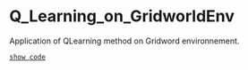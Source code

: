 # Q_Learning_on_GridworldEnv
Application of QLearning method on Gridword environnement.

[`show code`](https://github.com/StanyMwamba/Q_Learning_on_GridworldEnv/blob/master/Q-Learning_in_GridworldEnv.ipynb)
